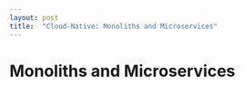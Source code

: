 ```yaml
---
layout: post
title:  "Cloud-Native: Monoliths and Microservices"
---
```

# Monoliths and Microservices 
